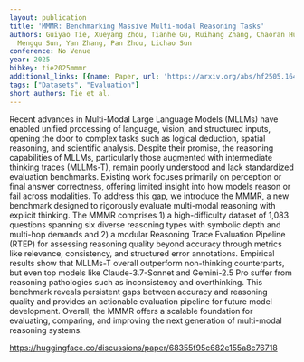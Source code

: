 ```yaml
---
layout: publication
title: 'MMMR: Benchmarking Massive Multi-modal Reasoning Tasks'
authors: Guiyao Tie, Xueyang Zhou, Tianhe Gu, Ruihang Zhang, Chaoran Hu, Sizhe Zhang,
  Mengqu Sun, Yan Zhang, Pan Zhou, Lichao Sun
conference: No Venue
year: 2025
bibkey: tie2025mmmr
additional_links: [{name: Paper, url: 'https://arxiv.org/abs/hf2505.16459'}]
tags: ["Datasets", "Evaluation"]
short_authors: Tie et al.
---
```

Recent advances in Multi-Modal Large Language Models (MLLMs) have enabled unified processing of language, vision, and structured inputs, opening the door to complex tasks such as logical deduction, spatial reasoning, and scientific analysis. Despite their promise, the reasoning capabilities of MLLMs, particularly those augmented with intermediate thinking traces (MLLMs-T), remain poorly understood and lack standardized evaluation benchmarks. Existing work focuses primarily on perception or final answer correctness, offering limited insight into how models reason or fail across modalities. To address this gap, we introduce the MMMR, a new benchmark designed to rigorously evaluate multi-modal reasoning with explicit thinking. The MMMR comprises 1) a high-difficulty dataset of 1,083 questions spanning six diverse reasoning types with symbolic depth and multi-hop demands and 2) a modular Reasoning Trace Evaluation Pipeline (RTEP) for assessing reasoning quality beyond accuracy through metrics like relevance, consistency, and structured error annotations. Empirical results show that MLLMs-T overall outperform non-thinking counterparts, but even top models like Claude-3.7-Sonnet and Gemini-2.5 Pro suffer from reasoning pathologies such as inconsistency and overthinking. This benchmark reveals persistent gaps between accuracy and reasoning quality and provides an actionable evaluation pipeline for future model development. Overall, the MMMR offers a scalable foundation for evaluating, comparing, and improving the next generation of multi-modal reasoning systems.

https://huggingface.co/discussions/paper/68355f95c682e155a8c76718